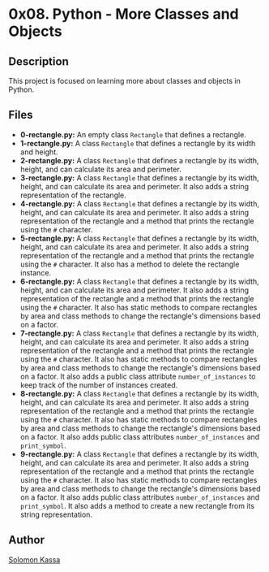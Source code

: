 # 0x08. Python - More Classes and Objects

## Description
This project is focused on learning more about classes and objects in Python.

## Files
- **0-rectangle.py:** An empty class `Rectangle` that defines a rectangle.
- **1-rectangle.py:** A class `Rectangle` that defines a rectangle by its width and height.
- **2-rectangle.py:** A class `Rectangle` that defines a rectangle by its width, height, and can calculate its area and perimeter.
- **3-rectangle.py:** A class `Rectangle` that defines a rectangle by its width, height, and can calculate its area and perimeter. It also adds a string representation of the rectangle.
- **4-rectangle.py:** A class `Rectangle` that defines a rectangle by its width, height, and can calculate its area and perimeter. It also adds a string representation of the rectangle and a method that prints the rectangle using the `#` character.
- **5-rectangle.py:** A class `Rectangle` that defines a rectangle by its width, height, and can calculate its area and perimeter. It also adds a string representation of the rectangle and a method that prints the rectangle using the `#` character. It also has a method to delete the rectangle instance.
- **6-rectangle.py:** A class `Rectangle` that defines a rectangle by its width, height, and can calculate its area and perimeter. It also adds a string representation of the rectangle and a method that prints the rectangle using the `#` character. It also has static methods to compare rectangles by area and class methods to change the rectangle's dimensions based on a factor.
- **7-rectangle.py:** A class `Rectangle` that defines a rectangle by its width, height, and can calculate its area and perimeter. It also adds a string representation of the rectangle and a method that prints the rectangle using the `#` character. It also has static methods to compare rectangles by area and class methods to change the rectangle's dimensions based on a factor. It also adds a public class attribute `number_of_instances` to keep track of the number of instances created.
- **8-rectangle.py:** A class `Rectangle` that defines a rectangle by its width, height, and can calculate its area and perimeter. It also adds a string representation of the rectangle and a method that prints the rectangle using the `#` character. It also has static methods to compare rectangles by area and class methods to change the rectangle's dimensions based on a factor. It also adds public class attributes `number_of_instances` and `print_symbol`.
- **9-rectangle.py:** A class `Rectangle` that defines a rectangle by its width, height, and can calculate its area and perimeter. It also adds a string representation of the rectangle and a method that prints the rectangle using the `#` character. It also has static methods to compare rectangles by area and class methods to change the rectangle's dimensions based on a factor. It also adds public class attributes `number_of_instances` and `print_symbol`. It also adds a method to create a new rectangle from its string representation.

## Author
[Solomon Kassa](https://github.com/Solomonkassa/)

